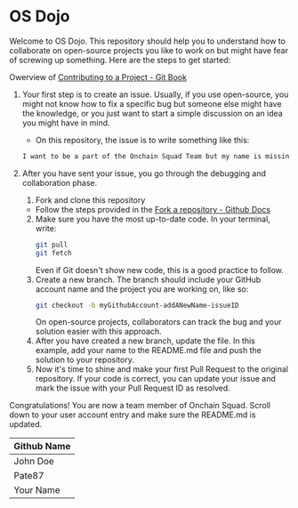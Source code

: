 # OS Dojo

Welcome to OS Dojo. This repository should help you to understand how to collaborate on open-source projects you like to work on but might have fear of screwing up something.
Here are the steps to get started:

Owerview of [Contributing to a Project - Git Book](https://git-scm.com/book/en/v2/GitHub-Contributing-to-a-Project)

1. Your first step is to create an issue. Usually, if you use open-source, you might not know how to fix a specific bug but someone else might have the knowledge, or you just want to start a simple discussion on an idea you might have in mind.

   - On this repository, the issue is to write something like this:

   ```markdown
   I want to be a part of the Onchain Squad Team but my name is missing in the README.md file. Please add me.
   ```

2. After you have sent your issue, you go through the debugging and collaboration phase.

   1. Fork and clone this repository </br>

   - Follow the steps provided in the
     [Fork a repository - Github Docs](https://docs.github.com/en/pull-requests/collaborating-with-pull-requests/working-with-forks/fork-a-repo)

   2. Make sure you have the most up-to-date code. In your terminal, write:
      ```bash
      git pull
      git fetch
      ```
      Even if Git doesn't show new code, this is a good practice to follow.
   3. Create a new branch. The branch should include your GitHub account name and the project you are working on, like so:
      ```bash
      git checkout -b myGithubAccount-addANewName-issueID
      ```
      On open-source projects, collaborators can track the bug and your solution easier with this approach.
   4. After you have created a new branch, update the file. In this example, add your name to the README.md file and push the solution to your repository.
   5. Now it's time to shine and make your first Pull Request to the original repository. If your code is correct, you can update your issue and mark the issue with your Pull Request ID as resolved.

Congratulations! You are now a team member of Onchain Squad. Scroll down to your user account entry and make sure the README.md is updated.

| Github Name |
| ----------- |
| John Doe    |
| Pate87      |
| Your Name   |
